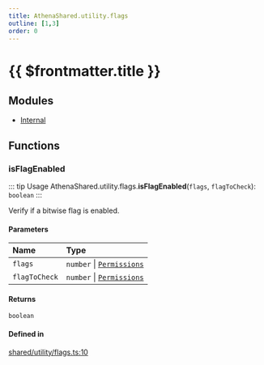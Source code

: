 ```yaml
---
title: AthenaShared.utility.flags
outline: [1,3]
order: 0
---
```


# {{ $frontmatter.title }}


## Modules

- [Internal](shared_utility_flags_Internal.md)

## Functions

### isFlagEnabled

::: tip Usage
AthenaShared.utility.flags.**isFlagEnabled**(`flags`, `flagToCheck`): `boolean`
:::

Verify if a bitwise flag is enabled.

#### Parameters

| Name | Type |
| :------ | :------ |
| `flags` | `number` \| [`Permissions`](shared_utility_flags_Internal.md#Permissions) |
| `flagToCheck` | `number` \| [`Permissions`](shared_utility_flags_Internal.md#Permissions) |

#### Returns

`boolean`

#### Defined in

[shared/utility/flags.ts:10](https://github.com/Stuyk/altv-athena/blob/3dfaad7/src/core/shared/utility/flags.ts#L10)
